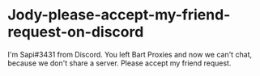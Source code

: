 # Jody-please-accept-my-friend-request-on-discord
I'm Sapi#3431 from Discord. You left Bart Proxies and now we can't chat, because we don't share a server. Please accept my friend request.
